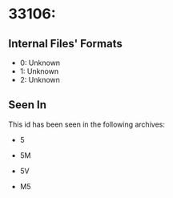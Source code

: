 # 33106: 

## Internal Files' Formats
- 0: Unknown
- 1: Unknown
- 2: Unknown

## Seen In

This id has been seen in the following archives:  

- 5  

- 5M  

- 5V  

- M5  

